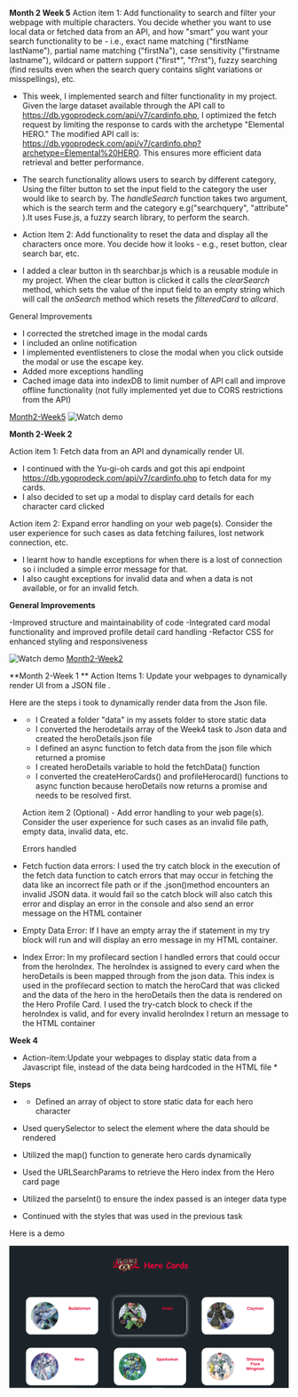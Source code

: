 **Month 2 Week 5**
Action item 1: Add functionality to search and filter your webpage with multiple characters. You decide whether you want to use local data or fetched data from an API, and how "smart" you want your search functionality to be - i.e., exact name matching ("firstName lastName"), partial name matching ("firstNa"), case sensitivity ("firstname lastname"), wildcard or pattern support ("first*", "f?rst"), fuzzy searching (find results even when the search query contains slight variations or misspellings), etc.

- This week, I implemented search and filter functionality in my project. Given the large dataset available through the API call to https://db.ygoprodeck.com/api/v7/cardinfo.php, I optimized the fetch request by limiting the response to cards with the archetype "Elemental HERO." The modified API call is: https://db.ygoprodeck.com/api/v7/cardinfo.php?archetype=Elemental%20HERO. This ensures more efficient data retrieval and better performance.

- The search functionality allows users to search by different category, Using the filter button to set the input field to the category the user would like to search by.
The *handleSearch* function takes two argument, which is the search term and the category e.g("searchquery", "attribute" ).It uses Fuse.js, a fuzzy search library, to perform the search.

- Action Item 2: Add functionality to reset the data and display all the characters once more. You decide how it looks - e.g., reset button, clear search bar, etc.

- I added a clear button in th searchbar.js which is a reusable module in my project. When the clear button is clicked it calls the *clearSearch* method, which sets the value of the input field to an empty string which will call the *onSearch* method which resets the *filteredCard* to *allcard*. 


General Improvements
- I corrected the stretched image in the modal cards 
- I included an online notification
- I implemented eventlisteners to close the modal when you click outside the modal or use the escape key.
- Added more exceptions handling
- Cached image data into indexDB to limit number of API call and improve offline functionality (not fully implemented yet due to CORS restrictions from the API)

[Month2-Week5](https://github.com/VictorOkpare/Technest-project/tree/main/Assignments/Month2-week5)
![Watch demo](./Assignments/assets/media/demoM2W5.gif)

**Month 2-Week 2**

Action item 1: Fetch data from an API and dynamically render UI.

- I continued with the Yu-gi-oh cards and got this api endpoint https://db.ygoprodeck.com/api/v7/cardinfo.php to fetch data for my cards.
- I also decided to set up a modal to display card details for each character card clicked

Action item 2: Expand error handling on your web page(s). Consider the user experience for such cases as data fetching failures, lost network connection, etc.

- I learnt how to handle exceptions for when there is a lost of connection so i included a simple error message for that.
- I also caught exceptions for invalid data and when a data is not available, or for an invalid fetch.

**General Improvements**

-Improved structure and maintainability of code
-Integrated card modal functionality and improved profile detail card handling
-Refactor CSS for enhanced styling and responsiveness


![Watch demo](./Assignments/assets/media/demoM2W2.gif)
[Month2-Week2](https://github.com/VictorOkpare/Technest-project/tree/main/Assignments/Month2-week5)





**Month 2-Week 1 **
 Action Items 1: Update your webpages to dynamically render UI from a JSON file .

 Here are the steps i took to dynamically render data from the Json file.

* - I Created a folder "data" in my assets folder to store static data
  - I converted the herodetails array of the Week4 task to  Json data and created the heroDetails.json file
  - I defined an async function to fetch data from the json file which returned a promise
  - I created heroDetails variable to hold the fetchData() function
  - I converted the createHeroCards() and profileHerocard() functions to async function because heroDetails  now returns a promise and needs to be resolved first.


  Action item 2 (Optional) - Add error handling to your web page(s). Consider the user experience for such cases as an invalid file path, empty data, invalid data, etc.

  Errors handled

- Fetch fuction data errors: I used the try catch block in the execution of the fetch data function to catch errors that may occur in fetching the data like an incorrect file path or if the .json()method encounters an invalid JSON data. it would fail so the catch block will also catch this error and display an error in the console and also send an error message on the HTML container

- Empty Data Error: If I have an empty array the if statement in my try block will run and will display an erro message in my HTML container.

- Index Error: In my profilecard section I handled errors that could occur from the heroIndex. The heroIndex is assigned to every card when the heroDetails is been mapped through from the json data. This index is used in the profilecard section to match the heroCard that was clicked and the data of the hero in the heroDetails then the data is rendered on the Hero Profile Card. I used the try-catch block to check if the heroIndex is valid, and for every invalid heroIndex I return an message to the HTML container





**Week 4**

* Action-item:Update your webpages to display static data from a Javascript file, instead of the data being hardcoded in the HTML file *

**Steps**
* - Defined an array of object to store static data for each hero character

- Used querySelector to select the element where the data should be rendered

- Utilized the map() function to generate hero cards dynamically

- Used the URLSearchParams to retrieve the Hero index from the Hero card page

- Utilized the parseInt() to ensure the index passed is an integer data type

- Continued with the styles that was used in the previous task


Here is a demo

![Screenshot of charactercard](./Assignments/assets/images/Screenshot4.png)




